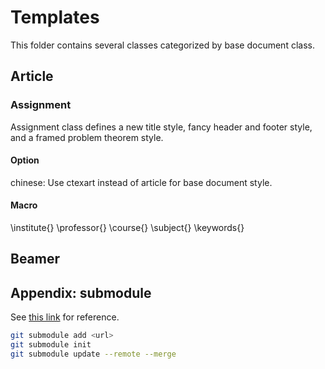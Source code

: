 # Templates

This folder contains several classes categorized by base document class.

## Article

### Assignment

Assignment class defines a new title style, fancy header and footer style, and a framed problem theorem style.

#### Option

chinese: Use ctexart instead of article for base document style.

#### Macro

\institute{}
\professor{}
\course{}
\subject{}
\keywords{}

## Beamer

## Appendix: submodule

See [this link](https://stackoverflow.com/a/42044361) for reference.

```bash
git submodule add <url>
git submodule init
git submodule update --remote --merge
```


